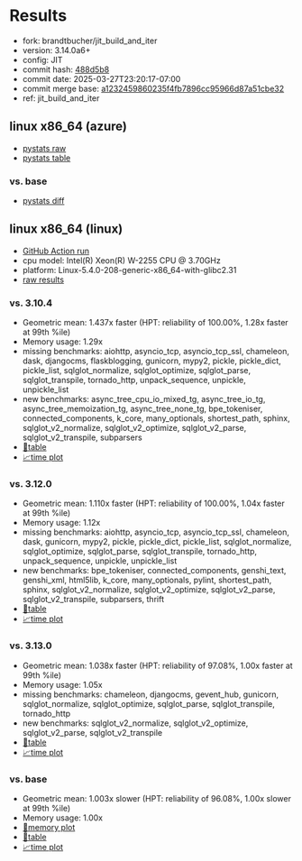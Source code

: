 # Results

- fork: brandtbucher/jit_build_and_iter
- version: 3.14.0a6+
- config: JIT
- commit hash: [488d5b8](https://github.com/brandtbucher/cpython/commit/488d5b8)
- commit date: 2025-03-27T23:20:17-07:00
- commit merge base: [a1232459860235f4fb7896cc95966d87a51cbe32](https://github.com/python/cpython/commit/a1232459860235f4fb7896cc95966d87a51cbe32)
- ref: jit_build_and_iter

## linux x86_64 (azure)

- [pystats raw](bm-20250327-azure-x86_64-brandtbucher-jit_build_and_iter-3.14.0a6%2B-488d5b8-pystats.json)
- [pystats table](bm-20250327-azure-x86_64-brandtbucher-jit_build_and_iter-3.14.0a6%2B-488d5b8-pystats.md)

### vs. base

- [pystats diff](bm-20250327-azure-x86_64-brandtbucher-jit_build_and_iter-3.14.0a6%2B-488d5b8-pystats-vs-base.md)

## linux x86_64 (linux)

- [GitHub Action run](https://github.com/faster-cpython/benchmarking/actions/runs/14123212001)
- cpu model: Intel(R) Xeon(R) W-2255 CPU @ 3.70GHz
- platform: Linux-5.4.0-208-generic-x86_64-with-glibc2.31
- [raw results](bm-20250327-linux-x86_64-brandtbucher-jit_build_and_iter-3.14.0a6%2B-488d5b8.json)

### vs. 3.10.4

- Geometric mean: 1.437x faster (HPT: reliability of 100.00%, 1.28x faster at 99th %ile)
- Memory usage: 1.29x
- missing benchmarks: aiohttp, asyncio_tcp, asyncio_tcp_ssl, chameleon, dask, djangocms, flaskblogging, gunicorn, mypy2, pickle, pickle_dict, pickle_list, sqlglot_normalize, sqlglot_optimize, sqlglot_parse, sqlglot_transpile, tornado_http, unpack_sequence, unpickle, unpickle_list
- new benchmarks: async_tree_cpu_io_mixed_tg, async_tree_io_tg, async_tree_memoization_tg, async_tree_none_tg, bpe_tokeniser, connected_components, k_core, many_optionals, shortest_path, sphinx, sqlglot_v2_normalize, sqlglot_v2_optimize, sqlglot_v2_parse, sqlglot_v2_transpile, subparsers
- [📄table](bm-20250327-linux-x86_64-brandtbucher-jit_build_and_iter-3.14.0a6%2B-488d5b8-vs-3.10.4.md)
- [📈time plot](bm-20250327-linux-x86_64-brandtbucher-jit_build_and_iter-3.14.0a6%2B-488d5b8-vs-3.10.4.svg)

### vs. 3.12.0

- Geometric mean: 1.110x faster (HPT: reliability of 100.00%, 1.04x faster at 99th %ile)
- Memory usage: 1.12x
- missing benchmarks: aiohttp, asyncio_tcp, asyncio_tcp_ssl, chameleon, dask, gunicorn, mypy2, pickle, pickle_dict, pickle_list, sqlglot_normalize, sqlglot_optimize, sqlglot_parse, sqlglot_transpile, tornado_http, unpack_sequence, unpickle, unpickle_list
- new benchmarks: bpe_tokeniser, connected_components, genshi_text, genshi_xml, html5lib, k_core, many_optionals, pylint, shortest_path, sphinx, sqlglot_v2_normalize, sqlglot_v2_optimize, sqlglot_v2_parse, sqlglot_v2_transpile, subparsers, thrift
- [📄table](bm-20250327-linux-x86_64-brandtbucher-jit_build_and_iter-3.14.0a6%2B-488d5b8-vs-3.12.0.md)
- [📈time plot](bm-20250327-linux-x86_64-brandtbucher-jit_build_and_iter-3.14.0a6%2B-488d5b8-vs-3.12.0.svg)

### vs. 3.13.0

- Geometric mean: 1.038x faster (HPT: reliability of 97.08%, 1.00x faster at 99th %ile)
- Memory usage: 1.05x
- missing benchmarks: chameleon, djangocms, gevent_hub, gunicorn, sqlglot_normalize, sqlglot_optimize, sqlglot_parse, sqlglot_transpile, tornado_http
- new benchmarks: sqlglot_v2_normalize, sqlglot_v2_optimize, sqlglot_v2_parse, sqlglot_v2_transpile
- [📄table](bm-20250327-linux-x86_64-brandtbucher-jit_build_and_iter-3.14.0a6%2B-488d5b8-vs-3.13.0.md)
- [📈time plot](bm-20250327-linux-x86_64-brandtbucher-jit_build_and_iter-3.14.0a6%2B-488d5b8-vs-3.13.0.svg)

### vs. base

- Geometric mean: 1.003x slower (HPT: reliability of 96.08%, 1.00x slower at 99th %ile)
- Memory usage: 1.00x
- [🧠memory plot](bm-20250327-linux-x86_64-brandtbucher-jit_build_and_iter-3.14.0a6%2B-488d5b8-vs-base-mem.svg)
- [📄table](bm-20250327-linux-x86_64-brandtbucher-jit_build_and_iter-3.14.0a6%2B-488d5b8-vs-base.md)
- [📈time plot](bm-20250327-linux-x86_64-brandtbucher-jit_build_and_iter-3.14.0a6%2B-488d5b8-vs-base.svg)

